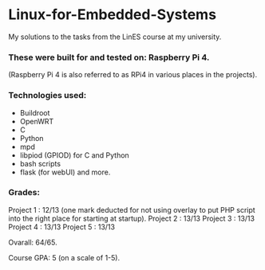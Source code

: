 # Linux-for-Embedded-Systems
My solutions to the tasks from the LinES course at my university.


### These were built for and tested on: Raspberry Pi 4.
(Raspberry Pi 4 is also referred to as RPi4 in various places in the projects).


### Technologies used:
* Buildroot
* OpenWRT
* C
* Python
* mpd
* libpiod (GPIOD) for C and Python
* bash scripts
* flask (for webUI)
and more.


### Grades:

Project 1 : 12/13 (one mark deducted for not using overlay to put PHP script into the right place for starting at startup).
Project 2 : 13/13
Project 3 : 13/13
Project 4 : 13/13
Project 5 : 13/13

Ovarall: 64/65.

Course GPA: 5 (on a scale of 1-5).
